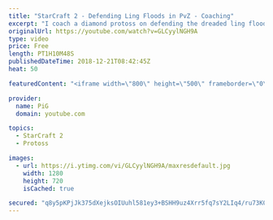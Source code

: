 ```yaml
---
title: "StarCraft 2 - Defending Ling Floods in PvZ - Coaching"
excerpt: "I coach a diamond protoss on defending the dreaded ling floods in PvZ! -- Watch live at https://www.twitch.tv/x5_pig"
originalUrl: https://youtube.com/watch?v=GLCyylNGH9A
type: video
price: Free
length: PT1H10M48S
publishedDateTime: 2018-12-21T08:42:45Z
heat: 50

featuredContent: "<iframe width=\"800\" height=\"500\" frameborder=\"0\" src=\"https://www.youtube.com/embed/GLCyylNGH9A\" allow=\"accelerometer; autoplay; encrypted-media; gyroscope; picture-in-picture\" allowfullscreen></iframe>"

provider:
  name: PiG
  domain: youtube.com

topics:
  - StarCraft 2
  - Protoss

images:
  - url: https://i.ytimg.com/vi/GLCyylNGH9A/maxresdefault.jpg
    width: 1280
    height: 720
    isCached: true

secured: "q8y5pKPjJk375dXejksOIUuhl581ey3+BSHH9uz4Xrr5fq7sY2LIq4/ru73K07pHuZs/tO8dZfc4V54hBUp+Y28Lf5YP20Bf5bWgMvVKMzevplu6u2jBWM5bK4r9kj3SlNqFhbHdWog9ElDyHupWk4wUD7uGTyFCeR49DQMZKsP3b3KHAe3qGV//2+38xddxVrOnmaTDjs5wfzLNh5kQcRRrlbIzW0415hsuTQmflRqKFhS4TgxTmOzjLh5wj+mht4DIjmHN8jQp798yh697U88SDZDJOzNnpDXFFKsjBYWuexLKFq+/oBmnEtwoQ8+bBJIEZyA7iEbFVNPjzTT2A9Gs+6/UzXy6ksognI0sTTokpy464dKwxN0sPi2KNY5/DuBoCD7Iv0jXoSbxWKuGV/EPWCWk058/m60a4IsfEAY=;ORakXieOZ9lnlZnZcayG5g=="
---
```


